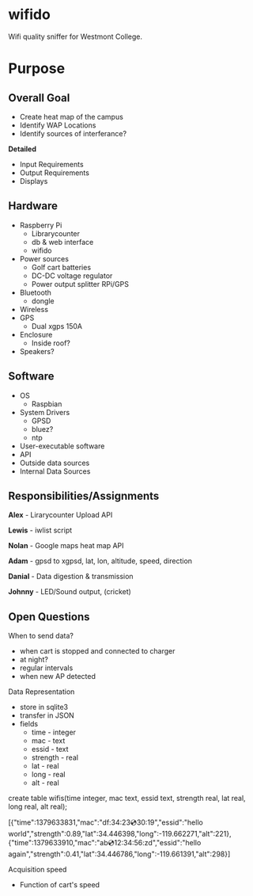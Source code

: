wifido
======

Wifi quality sniffer for Westmont College.

Purpose
=======

Overall Goal
------------

* Create heat map of the campus
* Identify WAP Locations
* Identify sources of interferance?

**Detailed**

* Input Requirements
* Output Requirements
* Displays

Hardware
--------

* Raspberry Pi
  * Librarycounter
  * db & web interface
  * wifido
* Power sources
  * Golf cart batteries
  * DC-DC voltage regulator
  * Power output splitter RPi/GPS
* Bluetooth
  * dongle
* Wireless
* GPS
  * Dual xgps 150A
* Enclosure
  * Inside roof?
* Speakers?

Software
--------

* OS
  * Raspbian
* System Drivers
  * GPSD
  * bluez?
  * ntp
* User-executable software
* API
* Outside data sources
* Internal Data Sources

Responsibilities/Assignments
----------------------------

**Alex** - Lirarycounter Upload API

**Lewis** - iwlist script

**Nolan** - Google maps heat map API

**Adam** - gpsd to xgpsd, lat, lon, altitude, speed, direction

**Danial** - Data digestion & transmission

**Johnny** - LED/Sound output, (cricket)

Open Questions
--------------

When to send data?

* when cart is stopped and connected to charger
* at night?
* regular intervals
* when new AP detected

Data Representation

* store in sqlite3
* transfer in JSON
* fields
  * time - integer
  * mac - text
  * essid - text
  * strength - real
  * lat - real
  * long - real
  * alt - real

create table wifis(time integer, mac text, essid text, strength real, lat real, long real, alt real);

[{\"time\":1379633831,\"mac\":\"df:34:23:cd:30:19\",\"essid\":\"hello world\",\"strength\":0.89,\"lat\":34.446398,\"long\":-119.662271,\"alt\":221},{\"time\":1379633910,\"mac\":\"ab:cd:12:34:56:zd\",\"essid\":\"hello again\",\"strength\":0.41,\"lat\":34.446786,\"long\":-119.661391,\"alt\":298}]

Acquisition speed

* Function of cart's speed 
